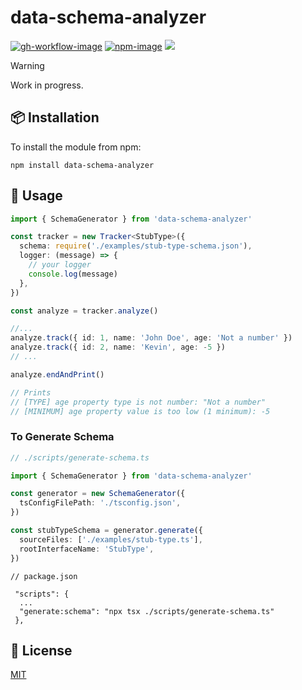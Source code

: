 # data-schema-analyzer

[![gh-workflow-image]][gh-workflow-url] [![npm-image]][npm-url] ![][typescript-image]

> [!WARNING]
> Work in progress.

## :package: Installation

To install the module from npm:

```
npm install data-schema-analyzer
```

## :blue_book: Usage

```typescript
import { SchemaGenerator } from 'data-schema-analyzer'

const tracker = new Tracker<StubType>({
  schema: require('./examples/stub-type-schema.json'),
  logger: (message) => {
    // your logger
    console.log(message)
  },
})

const analyze = tracker.analyze()

//...
analyze.track({ id: 1, name: 'John Doe', age: 'Not a number' })
analyze.track({ id: 2, name: 'Kevin', age: -5 })
// ...

analyze.endAndPrint()

// Prints
// [TYPE] age property type is not number: "Not a number"
// [MINIMUM] age property value is too low (1 minimum): -5
```


### To Generate Schema

```typescript
// ./scripts/generate-schema.ts

import { SchemaGenerator } from 'data-schema-analyzer'

const generator = new SchemaGenerator({
  tsConfigFilePath: './tsconfig.json',
})

const stubTypeSchema = generator.generate({
  sourceFiles: ['./examples/stub-type.ts'],
  rootInterfaceName: 'StubType',
})
```

```
// package.json

 "scripts": {
  ...
  "generate:schema": "npx tsx ./scripts/generate-schema.ts"
 },
```

## :memo: License

[MIT](LICENSE.md)

<!--
Getting started
Ressources
https://github.com/PengJiyuan/ts-document
https://github.com/xdoer/json-types-generator
https://github.com/idurar/fast-graphql
https://github.com/Code-Hex/graphql-codegen-typescript-validation-schema
https://github.com/nijikokun/generate-schema
https://github.com/xiag-ag/typescript-to-json-schema
https://github.com/timqian/gql-generator

# Generator AST to JSON
https://github.com/YousefED/typescript-json-schema
https://github.com/vega/ts-json-schema-generator
https://github.com/PengJiyuan/ts-document/blob/main/src/generate.ts
https://github.com/max-team/typescript-to-json-schema/blob/master/src/util.ts

TS Morph
https://ts-morph.com/manipulation/structures
https://ts-ast-viewer.com/
-->

[gh-workflow-image]: https://img.shields.io/github/actions/workflow/status/jbpionnier/data-schema-analyzer/ci.yml?style=for-the-badge
[gh-workflow-url]: https://github.com/jbpionnier/data-schema-analyzer/actions/workflows/ci.yml 'Github action'
[npm-image]: https://img.shields.io/npm/v/data-schema-analyzer/latest.svg?style=for-the-badge&logo=npm
[npm-url]: https://www.npmjs.com/package/data-schema-analyzer/v/latest 'npm'
[typescript-image]: https://img.shields.io/badge/Typescript-294E80.svg?style=for-the-badge&logo=typescript
